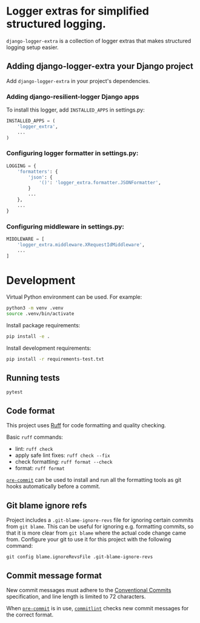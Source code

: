 # Logger extras for simplified structured logging.

`django-logger-extra` is a collection of logger extras that makes structured logging setup easier.

## Adding django-logger-extra your Django project

Add `django-logger-extra` in your project's dependencies.

### Adding django-resilient-logger Django apps

To install this logger, add `INSTALLED_APPS` in settings.py:

```python
INSTALLED_APPS = (
    'logger_extra',
    ...
)
```

### Configuring logger formatter in settings.py:
```python
LOGGING = {
    'formatters': {
        'json': {
            '()': 'logger_extra.formatter.JSONFormatter',
        }
        ...
    },
    ...
}
```

### Configuring middleware in settings.py:
```python
MIDDLEWARE = [
    'logger_extra.middleware.XRequestIdMiddleware',
    ...
]
```

# Development

Virtual Python environment can be used. For example:

```bash
python3 -m venv .venv
source .venv/bin/activate
```

Install package requirements:

```bash
pip install -e .
```

Install development requirements:

```bash
pip install -r requirements-test.txt
```

## Running tests

```bash
pytest
```

## Code format

This project uses [Ruff](https://docs.astral.sh/ruff/) for code formatting and quality checking.

Basic `ruff` commands:

* lint: `ruff check`
* apply safe lint fixes: `ruff check --fix`
* check formatting: `ruff format --check`
* format: `ruff format`

[`pre-commit`](https://pre-commit.com/) can be used to install and
run all the formatting tools as git hooks automatically before a
commit.


## Git blame ignore refs

Project includes a `.git-blame-ignore-revs` file for ignoring certain commits from `git blame`.
This can be useful for ignoring e.g. formatting commits, so that it is more clear from `git blame`
where the actual code change came from. Configure your git to use it for this project with the
following command:

```shell
git config blame.ignoreRevsFile .git-blame-ignore-revs
```


## Commit message format

New commit messages must adhere to the [Conventional Commits](https://www.conventionalcommits.org/)
specification, and line length is limited to 72 characters.

When [`pre-commit`](https://pre-commit.com/) is in use, [`commitlint`](https://github.com/conventional-changelog/commitlint)
checks new commit messages for the correct format.